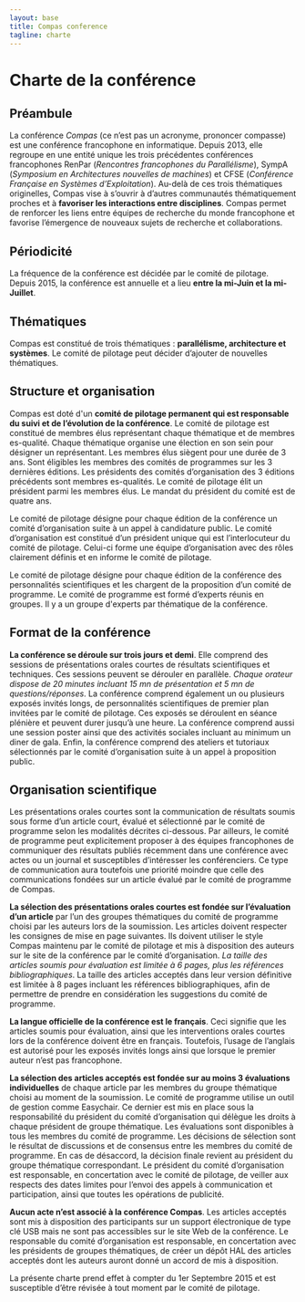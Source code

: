 ```yaml
---
layout: base
title: Compas conference
tagline: charte
---
```


# Charte de la conférence## PréambuleLa conférence *Compas* (ce n’est pas un acronyme, prononcer compasse) est une conférence francophone en informatique. Depuis 2013, elle regroupe en une entité unique les trois précédentes conférences francophones RenPar (*Rencontres francophones du Parallélisme*), SympA (*Symposium en Architectures nouvelles de machines*) et CFSE (*Conférence Française en Systèmes d’Exploitation*). Au-delà de ces trois thématiques originelles, Compas vise à s’ouvrir à d’autres communautés thématiquement proches et à **favoriser les interactions entre disciplines**. Compas permet de renforcer les liens entre équipes de recherche du monde francophone et favorise l’émergence de nouveaux sujets de recherche et collaborations.## Périodicité
La fréquence de la conférence est décidée par le comité de pilotage. Depuis 2015, la conférence est annuelle et a lieu **entre la mi-Juin et la mi-Juillet**.

## Thématiques

Compas est constitué de trois thématiques : **parallélisme, architecture et systèmes**. Le comité de pilotage peut décider d’ajouter de nouvelles thématiques.## Structure et organisationCompas est doté d'un **comité de pilotage permanent qui est responsable du suivi et de l’évolution de la conférence**. Le comité de pilotage est constitué de membres élus représentant chaque thématique et de membres es-qualité. Chaque thématique organise une élection en son sein pour désigner un représentant. Les membres élus siègent pour une durée de 3 ans. Sont éligibles les membres des comités de programmes sur les 3 dernières éditions. Les présidents des comités d’organisation des 3 éditions précédents sont membres es-qualités. Le comité de pilotage élit un président parmi les membres élus. Le mandat du président du comité est de quatre ans.Le comité de pilotage désigne pour chaque édition de la conférence un comité d’organisation suite à un appel à candidature public. Le comité d’organisation est constitué d’un président unique qui est l’interlocuteur du comité de pilotage. Celui-ci forme une équipe d’organisation avec des rôles clairement définis et en informe le comité de pilotage.Le comité de pilotage désigne pour chaque édition de la conférence des personnalités scientifiques et les chargent de la proposition d’un comité de programme. Le comité de programme est formé d’experts réunis en groupes. Il y a un groupe d'experts par thématique de la conférence.
## Format de la conférence
**La conférence se déroule sur trois jours et demi**. Elle comprend des sessions de présentations orales courtes de résultats scientifiques et techniques. Ces sessions peuvent se dérouler en parallèle. *Chaque orateur dispose de 20 minutes incluant 15 mn de présentation et 5 mn de questions/réponses*. La conférence comprend également un ou plusieurs exposés invités longs, de personnalités scientifiques de premier plan invitées par le comité de pilotage. Ces exposés se déroulent en séance plénière et peuvent durer jusqu’à une heure. La conférence comprend aussi une session poster ainsi que des activités sociales incluant au minimum un diner de gala. Enfin, la conférence comprend des ateliers et tutoriaux sélectionnés par le comité d’organisation suite à un appel à proposition public.
## Organisation scientifique
Les présentations orales courtes sont la communication de résultats soumis sous forme d’un article court, évalué et sélectionné par le comité de programme selon les modalités décrites ci-dessous. Par ailleurs, le comité de programme peut explicitement proposer à des équipes francophones de communiquer des résultats publiés récemment dans une conférence avec actes ou un journal et susceptibles d’intéresser les conférenciers. Ce type de communication aura toutefois une priorité moindre que celle des communications fondées sur un article évalué par le comité de programme de Compas.
**La sélection des présentations orales courtes est fondée sur l’évaluation d’un article** par l’un des groupes thématiques du comité de programme choisi par les auteurs lors de la soumission. Les articles doivent respecter les consignes de mise en page suivantes. Ils doivent utiliser le style Compas maintenu par le comité de pilotage et mis à disposition des auteurs sur le site de la conférence par le comité d’organisation. *La taille des articles soumis pour évaluation est limitée à 6 pages, plus les références bibliographiques*. La taille des articles acceptés dans leur version définitive est limitée à 8 pages incluant les références bibliographiques, afin de permettre de prendre en considération les suggestions du comité de programme.
**La langue officielle de la conférence est le français**. Ceci signifie que les articles soumis pour évaluation, ainsi que les interventions orales courtes lors de la conférence doivent être en français. Toutefois, l’usage de l’anglais est autorisé pour les exposés invités longs ainsi que lorsque le premier auteur n’est pas francophone.
**La sélection des articles acceptés est fondée sur au moins 3 évaluations individuelles** de chaque article par les membres du groupe thématique choisi au moment de la soumission. Le comité de programme utilise un outil de gestion comme Easychair. Ce dernier est mis en place sous la responsabilité du président du comité d’organisation qui délègue les droits à chaque président de groupe thématique. Les évaluations sont disponibles à tous les membres du comité de programme. Les décisions de sélection sont le résultat de discussions et de consensus entre les membres du comité de programme. En cas de désaccord, la décision finale revient au président du groupe thématique correspondant. Le président du comité d’organisation est responsable, en concertation avec le comité de pilotage, de veiller aux respects des dates limites pour l’envoi des appels à communication et participation, ainsi que toutes les opérations de publicité.
**Aucun acte n’est associé à la conférence Compas**. Les articles acceptés sont mis à disposition des participants sur un support électronique de type clé USB mais ne sont pas accessibles sur le site Web de la conférence. Le responsable du comité d’organisation est responsable, en concertation avec les présidents de groupes thématiques, de créer un dépôt HAL des articles acceptés dont les auteurs auront donné un accord de mis à disposition.La présente charte prend effet à compter du 1er Septembre 2015 et est susceptible d’être révisée à tout moment par le comité de pilotage.